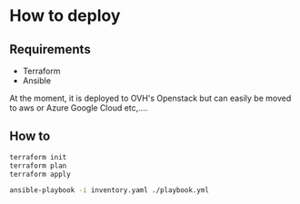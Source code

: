 # How to deploy 

## Requirements 
- Terraform 
- Ansible 

At the moment, it is deployed to OVH's Openstack but can easily be moved to aws or Azure Google Cloud etc,.... 

## How to 
```sh
terraform init 
terraform plan 
terraform apply
```

```sh
ansible-playbook -i inventory.yaml ./playbook.yml
```
